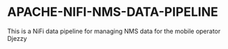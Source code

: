 # APACHE-NIFI-NMS-DATA-PIPELINE
This is a NiFi data pipeline for managing NMS data for the mobile operator Djezzy
